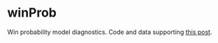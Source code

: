 # winProb
Win probability model diagnostics. Code and data supporting [this post](http://xyresearch.com/posts/win-probabilty-probabilities).
